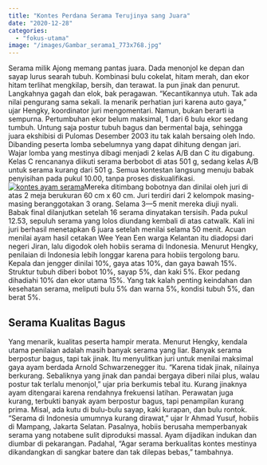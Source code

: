 ```yaml
---
title: "Kontes Perdana Serama Terujinya sang Juara"
date: "2020-12-28"
categories: 
  - "fokus-utama"
image: "/images/Gambar_serama1_773x768.jpg"
---
```


Serama milik Ajong memang pantas juara. Dada menonjol ke depan dan sayap lurus searah tubuh. Kombinasi bulu cokelat, hitam merah, dan ekor hitam terlihat mengkilap, bersih, dan terawat. Ia pun jinak dan penurut. Langkahnya gagah dan elok, bak peragawan. “Kecantikannya utuh. Tak ada nilai pengurang sama sekali. Ia menarik perhatian juri karena auto gaya,” ujar Hengky, koordinator juri mengomentari. Namun, bukan berarti ia sempurna. Pertumbuhan ekor belum maksimal, 1 dari 6 bulu ekor sedang tumbuh. Untung saja postur tubuh bagus dan bermental baja, sehingga juara ekshibisi di Pulomas Desember 2003 itu tak kalah bersaing oleh Indo. Dibanding peserta lomba sebelumnya yang dapat dihitung dengan jari. Wajar lomba yang mestinya dibagi menjadi 2 kelas A/B dan C itu digabung. Kelas C rencananya diikuti serama berbobot di atas 501 g, sedang kelas A/B untuk serama kurang dari 501 g. Semua kontestan langsung menuju babak penyisihan pada pukul 10.00, tanpa proses diskualifikasi. [![kontes ayam serama](/images/Gambar_serama_636x768.jpg)](http://localhost/mitra/wp-content/uploads/2020/12/Gambar_serama_636x768.jpg)Mereka ditimbang bobotnya dan dinilai oleh juri di atas 2 meja berukuran 60 cm x 60 cm. Juri terdiri dari 2 kelompok masing-masing beranggotakan 3 orang. Selama 3—5 menit mereka diuji nyali. Babak final dilanjutkan setelah 16 serama dinyatakan tersisih. Pada pukul 12.53, sepuluh serama yang lolos diundang kembali di atas catwalk. Kali ini juri berhasil menetapkan 6 juara setelah menilai selama 50 menit. Acuan menilai ayam hasil cetakan Wee Yean Een warga Kelantan itu diadopsi dari negeri Jiran, lalu digodok oleh hobiis serama di Indonesia. Menurut Hengky, penilaian di Indonesia lebih longgar karena para hobiis tergolong baru. Kepala dan jengger dinilai 10%, gaya atas 10%, dan gaya bawah 15%. Struktur tubuh diberi bobot 10%, sayap 5%, dan kaki 5%. Ekor pedang dihadiahi 10% dan ekor utama 15%. Yang tak kalah penting keindahan dan kesehatan serama, meliputi bulu 5% dan warna 5%, kondisi tubuh 5%, dan berat 5%.

## Serama Kualitas Bagus

Yang menarik, kualitas peserta hampir merata. Menurut Hengky, kendala utama penilaian adalah masih banyak serama yang liar. Banyak serama berpostur bagus, tapi tak jinak. Itu menyulitkan juri untuk menilai maksimal gaya ayam berdada Arnold Schwarzenegger itu. “Karena tidak jinak, nilainya berkurang. Sebaliknya yang jinak dan pandai bergaya diberi nilai plus, walau postur tak terlalu menonjol,” ujar pria berkumis tebal itu. Kurang jinaknya ayam ditengarai karena rendahnya frekuensi latihan. Perawatan juga kurang, terbukti banyak ayam berpostur bagus, tapi penampilan kurang prima. Misal, ada kutu di bulu-bulu sayap, kaki kurapan, dan bulu rontok. “Serama di Indonesia umumnya kurang dirawat,” ujar Ir Ahmad Yusuf, hobiis di Mampang, Jakarta Selatan. Pasalnya, hobiis berusaha memperbanyak serama yang notabene sulit diproduksi massal. Ayam dijadikan indukan dan diumbar di pekarangan. Padahal, “Agar serama berkualitas kontes mestinya dikandangkan di sangkar batere dan tak dilepas bebas,” tambahnya.
